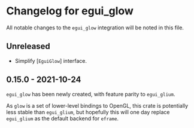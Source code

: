 # Changelog for egui_glow
All notable changes to the `egui_glow` integration will be noted in this file.


## Unreleased
* Simplify [`EguiGlow`] interface.


## 0.15.0 - 2021-10-24
`egui_glow` has been newly created, with feature parity to `egui_glium`.

As `glow` is a set of lower-level bindings to OpenGL, this crate is potentially less stable than `egui_glium`,
but hopefully this will one day replace `egui_glium` as the default backend for `eframe`.
